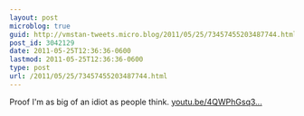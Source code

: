 ```yaml
---
layout: post
microblog: true
guid: http://vmstan-tweets.micro.blog/2011/05/25/73457455203487744.html
post_id: 3042129
date: 2011-05-25T12:36:36-0600
lastmod: 2011-05-25T12:36:36-0600
type: post
url: /2011/05/25/73457455203487744.html
---
```

Proof I'm as big of an idiot as people think. [youtu.be/4QWPhGsq3...](http://youtu.be/4QWPhGsq37U)
